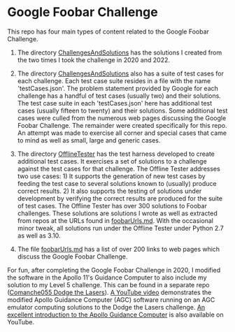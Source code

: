 # Google Foobar Challenge
This repo has four main types of content related to the Google Foobar Challenge.

1. The directory [ChallengesAndSolutions](https://github.com/1969-07-20/GoogleFoobarChallenge/tree/master/ChallengesAndSolutions) has the solutions I created from the two times I took the challenge in 2020 and 2022.

2. The directory [ChallengesAndSolutions](https://github.com/1969-07-20/GoogleFoobarChallenge/tree/master/ChallengesAndSolutions) also has a suite of test cases for each challenge.  Each test case suite resides in a file with the name 'testCases.json'.  The problem statement provided by Google for each challenge has a handful of test cases (usually two) and their solutions.  The test case suite in each 'testCases.json' here has additional test cases (usually fifteen to twenty) and their solutions.  Some additional test cases were culled from the numerous web pages discussing the Google Foobar Challenge.  The remainder were created specifically for this repo.  An attempt was made to exercise all corner and special cases that came to mind as well as small, large and generic cases.

3. The directory [OfflineTester](https://github.com/1969-07-20/GoogleFoobarChallenge/tree/master/OfflineTester) has the test harness developed to create additional test cases.  It exercises a set of solutions to a challenge against the test cases for that challenge.  The Offline Tester addresses two use cases:  1) It supports the generation of new test cases by feeding the test case to several solutions known to (usually) produce correct results.  2) It also supports the testing of solutions under development by verifying the correct results are produced for the suite of test cases.  The Offline Tester has over 300 solutions to Foobar challenges.  These solutions are solutions I wrote as well as extracted from repos at the URLs found in [foobarUrls.md](https://github.com/1969-07-20/GoogleFoobarChallenge/tree/master/foobarUrls.md).  With the occasional minor tweak, all solutions run under the Offline Tester under Python 2.7 as well as 3.10.

4. The file [foobarUrls.md](https://github.com/1969-07-20/GoogleFoobarChallenge/tree/master/foobarUrls.md) has a list of over 200 links to web pages which discuss the Google Foobar Challenge.

For fun, after completing the Google Foobar Challenge in 2020, I modified the software in the Apollo 11's Guidance Computer to also include my solution to my Level 5 challenge.  This can be found in a separate repo ([Comanche055 Dodge the Lasers](https://github.com/1969-07-20/Comanche055_DodgeTheLasers)).  [A YouTube video](https://www.youtube.com/watch?v=Sa_WKo_Ap9Q&t=1s) demonstrates the modified Apollo Guidance Computer (AGC) software running on an AGC emulator computing solutions to the Dodge the Lasers challenge.  [An excellent introduction to the Apollo Guidance Computer](https://www.youtube.com/watch?v=xx7Lfh5SKUQ) is also available on YouTube.

